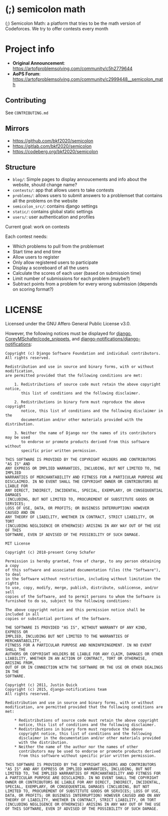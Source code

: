 # (;) semicolon math
(;) Semicolon Math: a platform that tries to be the math version of Codeforces. We try to offer contests every month

# Project info
- **Original Announcement**: https://artofproblemsolving.com/community/c5h2779644
- **AoPS Forum**: https://artofproblemsolving.com/community/c2999448__semicolon_math

## Contributing
See `CONTRIBUTING.md`

## Mirrors
- https://github.com/bkf2020/semicolon
- https://gitlab.com/bkf2020/semicolon
- https://codeberg.org/bkf2020/semicolon

## Structure
- `blog/`: Simple pages to display annoucements and info about the website, should change name?
- `contests/`: app that allows users to take contests
- `problems/`: allows users to submit answers to a problemset that contains all the problems on the website
- `semicolon_src/`: contains django settings
- `static/`: contains global static settings
- `users/`: user authentication and profiles

Current goal: work on contests

Each contest needs:
- Which problems to pull from the problemset
- Start time and end time
- Allow users to register
- Only allow registered users to participate
- Display a scoreboard of all the users
- Calculate the scores of each user (based on submission time)
- Limit number of submissions for each problem (maybe?)
- Subtract points from a problem for every wrong submission (depends on scoring format?)

# LICENSE
Licensed under the GNU Affero General Public License v3.0.

However, the following notices must be displayed for [django](https://github.com/django/django),
[CoreyMSchafer/code_snippets](https://github.com/CoreyMSchafer/code_snippets), and
[django-notifications/django-notifications](https://github.com/django-notifications/django-notifications):
```
Copyright (c) Django Software Foundation and individual contributors.
All rights reserved.

Redistribution and use in source and binary forms, with or without modification,
are permitted provided that the following conditions are met:

    1. Redistributions of source code must retain the above copyright notice,
       this list of conditions and the following disclaimer.

    2. Redistributions in binary form must reproduce the above copyright
       notice, this list of conditions and the following disclaimer in the
       documentation and/or other materials provided with the distribution.

    3. Neither the name of Django nor the names of its contributors may be used
       to endorse or promote products derived from this software without
       specific prior written permission.

THIS SOFTWARE IS PROVIDED BY THE COPYRIGHT HOLDERS AND CONTRIBUTORS "AS IS" AND
ANY EXPRESS OR IMPLIED WARRANTIES, INCLUDING, BUT NOT LIMITED TO, THE IMPLIED
WARRANTIES OF MERCHANTABILITY AND FITNESS FOR A PARTICULAR PURPOSE ARE
DISCLAIMED. IN NO EVENT SHALL THE COPYRIGHT OWNER OR CONTRIBUTORS BE LIABLE FOR
ANY DIRECT, INDIRECT, INCIDENTAL, SPECIAL, EXEMPLARY, OR CONSEQUENTIAL DAMAGES
(INCLUDING, BUT NOT LIMITED TO, PROCUREMENT OF SUBSTITUTE GOODS OR SERVICES;
LOSS OF USE, DATA, OR PROFITS; OR BUSINESS INTERRUPTION) HOWEVER CAUSED AND ON
ANY THEORY OF LIABILITY, WHETHER IN CONTRACT, STRICT LIABILITY, OR TORT
(INCLUDING NEGLIGENCE OR OTHERWISE) ARISING IN ANY WAY OUT OF THE USE OF THIS
SOFTWARE, EVEN IF ADVISED OF THE POSSIBILITY OF SUCH DAMAGE.
```

```
MIT License

Copyright (c) 2018-present Corey Schafer

Permission is hereby granted, free of charge, to any person obtaining a copy
of this software and associated documentation files (the "Software"), to deal
in the Software without restriction, including without limitation the rights
to use, copy, modify, merge, publish, distribute, sublicense, and/or sell
copies of the Software, and to permit persons to whom the Software is
furnished to do so, subject to the following conditions:

The above copyright notice and this permission notice shall be included in all
copies or substantial portions of the Software.

THE SOFTWARE IS PROVIDED "AS IS", WITHOUT WARRANTY OF ANY KIND, EXPRESS OR
IMPLIED, INCLUDING BUT NOT LIMITED TO THE WARRANTIES OF MERCHANTABILITY,
FITNESS FOR A PARTICULAR PURPOSE AND NONINFRINGEMENT. IN NO EVENT SHALL THE
AUTHORS OR COPYRIGHT HOLDERS BE LIABLE FOR ANY CLAIM, DAMAGES OR OTHER
LIABILITY, WHETHER IN AN ACTION OF CONTRACT, TORT OR OTHERWISE, ARISING FROM,
OUT OF OR IN CONNECTION WITH THE SOFTWARE OR THE USE OR OTHER DEALINGS IN THE
SOFTWARE.
```

```
Copyright (c) 2011, Justin Quick
Copyright (c) 2015, django-notifications team
All rights reserved.

Redistribution and use in source and binary forms, with or without
modification, are permitted provided that the following conditions are
met:

    * Redistributions of source code must retain the above copyright
      notice, this list of conditions and the following disclaimer.
    * Redistributions in binary form must reproduce the above
      copyright notice, this list of conditions and the following
      disclaimer in the documentation and/or other materials provided
      with the distribution.
    * Neither the name of the author nor the names of other
      contributors may be used to endorse or promote products derived
      from this software without specific prior written permission.

THIS SOFTWARE IS PROVIDED BY THE COPYRIGHT HOLDERS AND CONTRIBUTORS
"AS IS" AND ANY EXPRESS OR IMPLIED WARRANTIES, INCLUDING, BUT NOT
LIMITED TO, THE IMPLIED WARRANTIES OF MERCHANTABILITY AND FITNESS FOR
A PARTICULAR PURPOSE ARE DISCLAIMED. IN NO EVENT SHALL THE COPYRIGHT
OWNER OR CONTRIBUTORS BE LIABLE FOR ANY DIRECT, INDIRECT, INCIDENTAL,
SPECIAL, EXEMPLARY, OR CONSEQUENTIAL DAMAGES (INCLUDING, BUT NOT
LIMITED TO, PROCUREMENT OF SUBSTITUTE GOODS OR SERVICES; LOSS OF USE,
DATA, OR PROFITS; OR BUSINESS INTERRUPTION) HOWEVER CAUSED AND ON ANY
THEORY OF LIABILITY, WHETHER IN CONTRACT, STRICT LIABILITY, OR TORT
(INCLUDING NEGLIGENCE OR OTHERWISE) ARISING IN ANY WAY OUT OF THE USE
OF THIS SOFTWARE, EVEN IF ADVISED OF THE POSSIBILITY OF SUCH DAMAGE.
```
